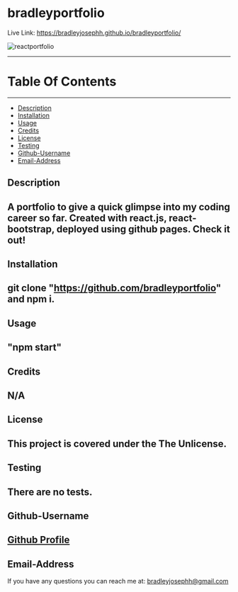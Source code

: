 # bradleyportfolio

Live Link: https://bradleyjosephh.github.io/bradleyportfolio/

![reactportfolio](https://user-images.githubusercontent.com/93616520/154407262-729ae8ab-f566-45f7-882a-e678e20f5300.png)

  ----------------------------------
  
  # Table Of Contents
  -------------------
  * [Description](#description)
  * [Installation](#installation)
  * [Usage](#usage)
  * [Credits](#credits)
  * [License](#license)
  * [Testing](#testing)
  * [Github-Username](#github-username)
  * [Email-Address](#email-address)
  
  ## Description
  A portfolio to give a quick glimpse into my coding career so far. Created with react.js, react-bootstrap, deployed using github pages. Check it out!
  --
  ## Installation
   git clone "https://github.com/bradleyportfolio" and npm i.
  --
  ## Usage
   "npm start"
  --
  ## Credits
   N/A
  --
  ## License
  This project is covered under the The Unlicense.
  --
  ## Testing
   There are no tests.
  --
  ## Github-Username
  [Github Profile](https://github.com/bradleyjosephh)
  --
  ## Email-Address
  If you have any questions you can reach me at:
   bradleyjosephh@gmail.com

